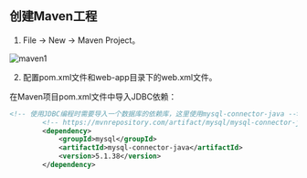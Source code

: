 ## 创建Maven工程

1. File -> New -> Maven Project。

![maven1](/appendix/maven1.png)

2. 配置pom.xml文件和web-app目录下的web.xml文件。


在Maven项目pom.xml文件中导入JDBC依赖：

```xml
<!-- 使用JDBC编程时需要导入一个数据库的依赖库，这里使用mysql-connector-java -->
		<!-- https://mvnrepository.com/artifact/mysql/mysql-connector-java -->
		<dependency>
			<groupId>mysql</groupId>
			<artifactId>mysql-connector-java</artifactId>
			<version>5.1.38</version>
		</dependency>
```

